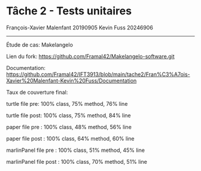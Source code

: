 # Tâche 2 - Tests unitaires

François-Xavier Malenfant 20190905
Kevin Fuss 20246906

---

Étude de cas: Makelangelo

Lien du fork: https://github.com/Framal42/Makelangelo-software.git

Documentation: https://github.com/Framal42/IFT3913/blob/main/tache2/Fran%C3%A7ois-Xavier%20Malenfant-Kevin%20Fuss/Documentation

Taux de couverture final:

turtle file pre: 100% class, 75% method, 76% line

turtle file post: 100% class, 75% method, 84% line



paper file pre : 100% class, 48% method, 56% line

paper file post : 100% class, 64% method, 60% line



marlinPanel file pre : 100% class, 51% method, 45% line

marlinPanel file post : 100% class, 70% method, 51% line


